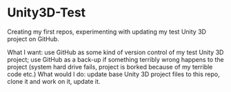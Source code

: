 # Unity3D-Test
Creating my first repos, experimenting with updating my test Unity 3D project on GitHub.

What I want: use GitHub as some kind of version control of my test Unity 3D project; use GitHub as a back-up if something terribly wrong happens to the project (system hard drive fails, project is borked because of my terrible code etc.)
What would I do: update base Unity 3D project files to this repo, clone it and work on it, update it.
